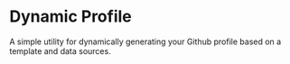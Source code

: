 # Dynamic Profile

A simple utility for dynamically generating your Github profile based on a template and data sources.